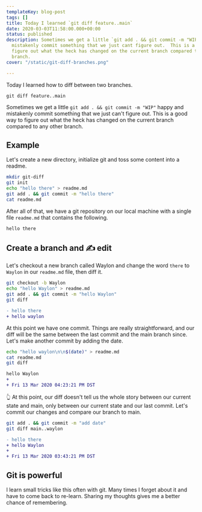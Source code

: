 ```yaml
---
templateKey: blog-post
tags: []
title: Today I learned `git diff feature..main`
date: 2020-03-03T11:58:00.000+00:00
status: published
description: Sometimes we get a little `git add . && git commit -m "WIP"` happy and
  mistakenly commit something that we just cant figure out.  This is a good way to
  figure out what the heck has changed on the current branch compared to any other
  branch.
cover: "/static/git-diff-branches.png"

---
```

Today I learned how to diff between two branches.

```
git diff feature..main
```

Sometimes we get a little `git add . && git commit -m "WIP"` happy and mistakenly commit something that we just can't figure out. This is a good way to figure out what the heck has changed on the current branch compared to any other branch.

## Example

Let's create a new directory, initialize git and toss some content into a readme.

``` bash
mkdir git-diff
git init
echo "hello there" > readme.md
git add . && git commit -m "hello there"
cat readme.md
```

After all of that, we have a git repository on our local machine with a single file `readme.md` that contains the following.

``` bash
hello there
```

##  Create a branch and ✍ edit

Let's checkout a new branch called Waylon and change the word `there` to `Waylon` in our `readme.md` file, then diff it.

``` bash
git checkout -b Waylon
echo "hello Waylon" > readme.md
git add . && git commit -m "hello Waylon"
git diff
```

``` diff
- hello there
+ hello waylon
```

At this point we have one commit.  Things are really straightforward, and our diff will be the same between the last commit and the main branch since.  Let's make another commit by adding the date.

``` bash
echo "hello waylon\n\n$(date)" > readme.md
cat readme.md
git diff
```

``` diff
hello Waylon
+
+ Fri 13 Mar 2020 04:23:21 PM DST
```
👆 At this point, our diff doesn't tell us the whole story between our current state and main, only between our current state and our last commit.  Let's commit our changes and compare our branch to main.

``` bash
git add . && git commit -m "add date"
git diff main..waylon
```

``` diff
- hello there
+ hello Waylon
+
+ Fri 13 Mar 2020 03:43:21 PM DST
```

## Git is powerful

I learn small tricks like this often with git.  Many times I forget about it and have to come back to re-learn. Sharing my thoughts gives me a better chance of remembering.

